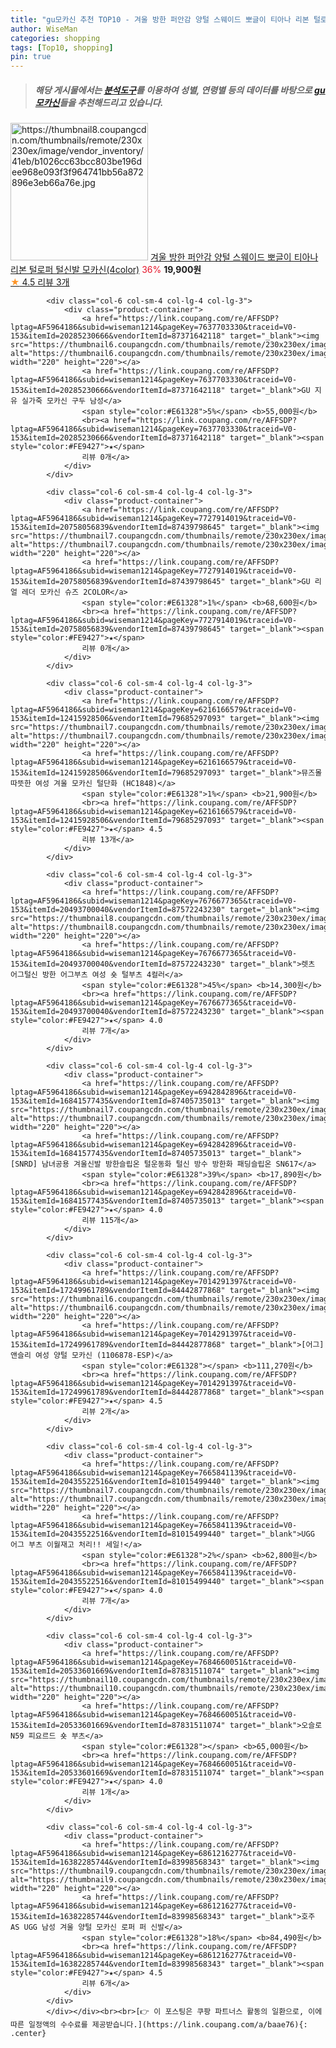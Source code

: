 ```yaml
---
title: "gu모카신 추천 TOP10 - 겨울 방한 퍼안감 양털 스웨이드 뽀글이 티아나 리본 털로퍼 털신발 모카신(4color)"
author: WiseMan
categories: shopping
tags: [Top10, shopping]
pin: true
---
```


> ##### 해당 게시물에서는 [**분석도구**](https://itemscout.io/)를 이용하여 **성별**, **연령별** 등의 데이터를 바탕으로 [**gu모카신**](https://link.coupang.com/a/baae76)들을 추천해드리고 있습니다.
<div class="container"><div class="row">
            <div class="col-6 col-sm-4 col-lg-4 col-lg-3">
                <div class="product-container">
                    <a href="https://link.coupang.com/re/AFFSDP?lptag=AF5964186&subid=wiseman1214&pageKey=7706374113&traceid=V0-153&itemId=20646096971&vendorItemId=87719533196" target="_blank"><img src="https://thumbnail8.coupangcdn.com/thumbnails/remote/230x230ex/image/vendor_inventory/41eb/b1026cc63bcc803be196dee968e093f3f964741bb56a872896e3eb66a76e.jpg" alt="https://thumbnail8.coupangcdn.com/thumbnails/remote/230x230ex/image/vendor_inventory/41eb/b1026cc63bcc803be196dee968e093f3f964741bb56a872896e3eb66a76e.jpg" width="220" height="220"></a>
                    <a href="https://link.coupang.com/re/AFFSDP?lptag=AF5964186&subid=wiseman1214&pageKey=7706374113&traceid=V0-153&itemId=20646096971&vendorItemId=87719533196" target="_blank">겨울 방한 퍼안감 양털 스웨이드 뽀글이 티아나 리본 털로퍼 털신발 모카신(4color)</a>
                    <span style="color:#E61328">36%</span> <b>19,900원</b>
                    <br><a href="https://link.coupang.com/re/AFFSDP?lptag=AF5964186&subid=wiseman1214&pageKey=7706374113&traceid=V0-153&itemId=20646096971&vendorItemId=87719533196" target="_blank"><span style="color:#FE9427">★</span> 4.5
                    리뷰 3개</a>
                </div>
            </div>
            
            <div class="col-6 col-sm-4 col-lg-4 col-lg-3">
                <div class="product-container">
                    <a href="https://link.coupang.com/re/AFFSDP?lptag=AF5964186&subid=wiseman1214&pageKey=7637703330&traceid=V0-153&itemId=20285230666&vendorItemId=87371642118" target="_blank"><img src="https://thumbnail6.coupangcdn.com/thumbnails/remote/230x230ex/image/vendor_inventory/fa57/e1f9cf10e616194748aa85369b26311075522f9a12e70938d34d5c9b861d.jpg" alt="https://thumbnail6.coupangcdn.com/thumbnails/remote/230x230ex/image/vendor_inventory/fa57/e1f9cf10e616194748aa85369b26311075522f9a12e70938d34d5c9b861d.jpg" width="220" height="220"></a>
                    <a href="https://link.coupang.com/re/AFFSDP?lptag=AF5964186&subid=wiseman1214&pageKey=7637703330&traceid=V0-153&itemId=20285230666&vendorItemId=87371642118" target="_blank">GU 지유 실가죽 모카신 구두 남성</a>
                    <span style="color:#E61328">5%</span> <b>55,000원</b>
                    <br><a href="https://link.coupang.com/re/AFFSDP?lptag=AF5964186&subid=wiseman1214&pageKey=7637703330&traceid=V0-153&itemId=20285230666&vendorItemId=87371642118" target="_blank"><span style="color:#FE9427">★</span> 
                    리뷰 0개</a>
                </div>
            </div>
            
            <div class="col-6 col-sm-4 col-lg-4 col-lg-3">
                <div class="product-container">
                    <a href="https://link.coupang.com/re/AFFSDP?lptag=AF5964186&subid=wiseman1214&pageKey=7727914019&traceid=V0-153&itemId=20758056839&vendorItemId=87439798645" target="_blank"><img src="https://thumbnail7.coupangcdn.com/thumbnails/remote/230x230ex/image/vendor_inventory/50bb/22900c89e09d62d2b85807bbce8a34f1c5e4b70dd8b81e3fb18df8f59042.jpg" alt="https://thumbnail7.coupangcdn.com/thumbnails/remote/230x230ex/image/vendor_inventory/50bb/22900c89e09d62d2b85807bbce8a34f1c5e4b70dd8b81e3fb18df8f59042.jpg" width="220" height="220"></a>
                    <a href="https://link.coupang.com/re/AFFSDP?lptag=AF5964186&subid=wiseman1214&pageKey=7727914019&traceid=V0-153&itemId=20758056839&vendorItemId=87439798645" target="_blank">GU 리얼 레더 모카신 슈즈 2COLOR</a>
                    <span style="color:#E61328">1%</span> <b>68,600원</b>
                    <br><a href="https://link.coupang.com/re/AFFSDP?lptag=AF5964186&subid=wiseman1214&pageKey=7727914019&traceid=V0-153&itemId=20758056839&vendorItemId=87439798645" target="_blank"><span style="color:#FE9427">★</span> 
                    리뷰 0개</a>
                </div>
            </div>
            
            <div class="col-6 col-sm-4 col-lg-4 col-lg-3">
                <div class="product-container">
                    <a href="https://link.coupang.com/re/AFFSDP?lptag=AF5964186&subid=wiseman1214&pageKey=6216166579&traceid=V0-153&itemId=12415928506&vendorItemId=79685297093" target="_blank"><img src="https://thumbnail7.coupangcdn.com/thumbnails/remote/230x230ex/image/vendor_inventory/1d81/ab96d34698cc22739d431abfbc32a1606ff70969126401d3a987033b91f4.jpg" alt="https://thumbnail7.coupangcdn.com/thumbnails/remote/230x230ex/image/vendor_inventory/1d81/ab96d34698cc22739d431abfbc32a1606ff70969126401d3a987033b91f4.jpg" width="220" height="220"></a>
                    <a href="https://link.coupang.com/re/AFFSDP?lptag=AF5964186&subid=wiseman1214&pageKey=6216166579&traceid=V0-153&itemId=12415928506&vendorItemId=79685297093" target="_blank">뮤즈몰 따뜻한 여성 겨울 모카신 털단화 (HC1848)</a>
                    <span style="color:#E61328">1%</span> <b>21,900원</b>
                    <br><a href="https://link.coupang.com/re/AFFSDP?lptag=AF5964186&subid=wiseman1214&pageKey=6216166579&traceid=V0-153&itemId=12415928506&vendorItemId=79685297093" target="_blank"><span style="color:#FE9427">★</span> 4.5
                    리뷰 13개</a>
                </div>
            </div>
            
            <div class="col-6 col-sm-4 col-lg-4 col-lg-3">
                <div class="product-container">
                    <a href="https://link.coupang.com/re/AFFSDP?lptag=AF5964186&subid=wiseman1214&pageKey=7676677365&traceid=V0-153&itemId=20493700040&vendorItemId=87572243230" target="_blank"><img src="https://thumbnail8.coupangcdn.com/thumbnails/remote/230x230ex/image/vendor_inventory/c97d/5fa0c6434bc573ccbc2482dc757a09e1fa04e06a65ac42502d1cb59a0e27.jpg" alt="https://thumbnail8.coupangcdn.com/thumbnails/remote/230x230ex/image/vendor_inventory/c97d/5fa0c6434bc573ccbc2482dc757a09e1fa04e06a65ac42502d1cb59a0e27.jpg" width="220" height="220"></a>
                    <a href="https://link.coupang.com/re/AFFSDP?lptag=AF5964186&subid=wiseman1214&pageKey=7676677365&traceid=V0-153&itemId=20493700040&vendorItemId=87572243230" target="_blank">렛츠 어그털신 방한 어그부츠 여성 숏 털부츠 4컬러</a>
                    <span style="color:#E61328">45%</span> <b>14,300원</b>
                    <br><a href="https://link.coupang.com/re/AFFSDP?lptag=AF5964186&subid=wiseman1214&pageKey=7676677365&traceid=V0-153&itemId=20493700040&vendorItemId=87572243230" target="_blank"><span style="color:#FE9427">★</span> 4.0
                    리뷰 7개</a>
                </div>
            </div>
            
            <div class="col-6 col-sm-4 col-lg-4 col-lg-3">
                <div class="product-container">
                    <a href="https://link.coupang.com/re/AFFSDP?lptag=AF5964186&subid=wiseman1214&pageKey=6942842896&traceid=V0-153&itemId=16841577435&vendorItemId=87405735013" target="_blank"><img src="https://thumbnail7.coupangcdn.com/thumbnails/remote/230x230ex/image/vendor_inventory/8362/7876acbaa2a551f7e371e1cb4a9cb13d68105579b7d18d865b8448801d0f.jpg" alt="https://thumbnail7.coupangcdn.com/thumbnails/remote/230x230ex/image/vendor_inventory/8362/7876acbaa2a551f7e371e1cb4a9cb13d68105579b7d18d865b8448801d0f.jpg" width="220" height="220"></a>
                    <a href="https://link.coupang.com/re/AFFSDP?lptag=AF5964186&subid=wiseman1214&pageKey=6942842896&traceid=V0-153&itemId=16841577435&vendorItemId=87405735013" target="_blank">[SNRD] 남녀공용 겨울신발 방한슬립온 털운동화 털신 방수 방한화 패딩슬립온 SN617</a>
                    <span style="color:#E61328">39%</span> <b>17,890원</b>
                    <br><a href="https://link.coupang.com/re/AFFSDP?lptag=AF5964186&subid=wiseman1214&pageKey=6942842896&traceid=V0-153&itemId=16841577435&vendorItemId=87405735013" target="_blank"><span style="color:#FE9427">★</span> 4.0
                    리뷰 115개</a>
                </div>
            </div>
            
            <div class="col-6 col-sm-4 col-lg-4 col-lg-3">
                <div class="product-container">
                    <a href="https://link.coupang.com/re/AFFSDP?lptag=AF5964186&subid=wiseman1214&pageKey=7014291397&traceid=V0-153&itemId=17249961789&vendorItemId=84442877868" target="_blank"><img src="https://thumbnail6.coupangcdn.com/thumbnails/remote/230x230ex/image/vendor_inventory/e94a/bd9879b591e585f5aa4e9c55a7edb4ed6b911cc14704ca3ed1ad93d3e51a.jpg" alt="https://thumbnail6.coupangcdn.com/thumbnails/remote/230x230ex/image/vendor_inventory/e94a/bd9879b591e585f5aa4e9c55a7edb4ed6b911cc14704ca3ed1ad93d3e51a.jpg" width="220" height="220"></a>
                    <a href="https://link.coupang.com/re/AFFSDP?lptag=AF5964186&subid=wiseman1214&pageKey=7014291397&traceid=V0-153&itemId=17249961789&vendorItemId=84442877868" target="_blank">[어그] 앤슬리 여성 양털 모카신 (1106878-ESP)</a>
                    <span style="color:#E61328"></span> <b>111,270원</b>
                    <br><a href="https://link.coupang.com/re/AFFSDP?lptag=AF5964186&subid=wiseman1214&pageKey=7014291397&traceid=V0-153&itemId=17249961789&vendorItemId=84442877868" target="_blank"><span style="color:#FE9427">★</span> 4.5
                    리뷰 2개</a>
                </div>
            </div>
            
            <div class="col-6 col-sm-4 col-lg-4 col-lg-3">
                <div class="product-container">
                    <a href="https://link.coupang.com/re/AFFSDP?lptag=AF5964186&subid=wiseman1214&pageKey=7665841139&traceid=V0-153&itemId=20435522516&vendorItemId=81015499440" target="_blank"><img src="https://thumbnail7.coupangcdn.com/thumbnails/remote/230x230ex/image/vendor_inventory/0c77/d87daf42c73e4b3e6b2450a25902dd4120a4a89e369ce58ea5212833969a.jpg" alt="https://thumbnail7.coupangcdn.com/thumbnails/remote/230x230ex/image/vendor_inventory/0c77/d87daf42c73e4b3e6b2450a25902dd4120a4a89e369ce58ea5212833969a.jpg" width="220" height="220"></a>
                    <a href="https://link.coupang.com/re/AFFSDP?lptag=AF5964186&subid=wiseman1214&pageKey=7665841139&traceid=V0-153&itemId=20435522516&vendorItemId=81015499440" target="_blank">UGG 어그 부츠 이월재고 처리!! 세일!</a>
                    <span style="color:#E61328">2%</span> <b>62,800원</b>
                    <br><a href="https://link.coupang.com/re/AFFSDP?lptag=AF5964186&subid=wiseman1214&pageKey=7665841139&traceid=V0-153&itemId=20435522516&vendorItemId=81015499440" target="_blank"><span style="color:#FE9427">★</span> 4.0
                    리뷰 7개</a>
                </div>
            </div>
            
            <div class="col-6 col-sm-4 col-lg-4 col-lg-3">
                <div class="product-container">
                    <a href="https://link.coupang.com/re/AFFSDP?lptag=AF5964186&subid=wiseman1214&pageKey=7684660051&traceid=V0-153&itemId=20533601669&vendorItemId=87831511074" target="_blank"><img src="https://thumbnail10.coupangcdn.com/thumbnails/remote/230x230ex/image/vendor_inventory/5dd1/72237c7f8ef1e9bc6f097e8863754ae374713ade5ad60e97d3fe53ae4f53.jpg" alt="https://thumbnail10.coupangcdn.com/thumbnails/remote/230x230ex/image/vendor_inventory/5dd1/72237c7f8ef1e9bc6f097e8863754ae374713ade5ad60e97d3fe53ae4f53.jpg" width="220" height="220"></a>
                    <a href="https://link.coupang.com/re/AFFSDP?lptag=AF5964186&subid=wiseman1214&pageKey=7684660051&traceid=V0-153&itemId=20533601669&vendorItemId=87831511074" target="_blank">오슬로 N59 피요르드 숏 부츠</a>
                    <span style="color:#E61328"></span> <b>65,000원</b>
                    <br><a href="https://link.coupang.com/re/AFFSDP?lptag=AF5964186&subid=wiseman1214&pageKey=7684660051&traceid=V0-153&itemId=20533601669&vendorItemId=87831511074" target="_blank"><span style="color:#FE9427">★</span> 4.0
                    리뷰 1개</a>
                </div>
            </div>
            
            <div class="col-6 col-sm-4 col-lg-4 col-lg-3">
                <div class="product-container">
                    <a href="https://link.coupang.com/re/AFFSDP?lptag=AF5964186&subid=wiseman1214&pageKey=6861216277&traceid=V0-153&itemId=16382285744&vendorItemId=83998568343" target="_blank"><img src="https://thumbnail9.coupangcdn.com/thumbnails/remote/230x230ex/image/vendor_inventory/e1ee/a3a30b1a0df793803bff4db0a769ecb623649dd0122e5748e6533a510a0b.jpg" alt="https://thumbnail9.coupangcdn.com/thumbnails/remote/230x230ex/image/vendor_inventory/e1ee/a3a30b1a0df793803bff4db0a769ecb623649dd0122e5748e6533a510a0b.jpg" width="220" height="220"></a>
                    <a href="https://link.coupang.com/re/AFFSDP?lptag=AF5964186&subid=wiseman1214&pageKey=6861216277&traceid=V0-153&itemId=16382285744&vendorItemId=83998568343" target="_blank">호주 AS UGG 남성 겨울 양털 모카신 로퍼 퍼 신발</a>
                    <span style="color:#E61328">18%</span> <b>84,490원</b>
                    <br><a href="https://link.coupang.com/re/AFFSDP?lptag=AF5964186&subid=wiseman1214&pageKey=6861216277&traceid=V0-153&itemId=16382285744&vendorItemId=83998568343" target="_blank"><span style="color:#FE9427">★</span> 4.5
                    리뷰 6개</a>
                </div>
            </div>
            </div></div><br><br>[👉 이 포스팅은 쿠팡 파트너스 활동의 일환으로, 이에 따른 일정액의 수수료를 제공받습니다.](https://link.coupang.com/a/baae76){: .center}